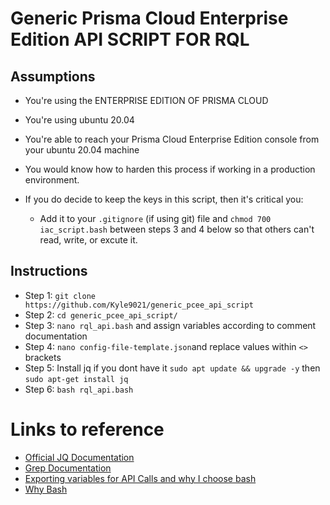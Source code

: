 # Generic Prisma Cloud Enterprise Edition API SCRIPT FOR RQL

## Assumptions

* You're using the ENTERPRISE EDITION OF PRISMA CLOUD
* You're using ubuntu 20.04
* You're able to reach your Prisma Cloud Enterprise Edition console from your ubuntu 20.04 machine
* You would know how to harden this process if working in a production environment.

* If you do decide to keep the keys in this script, then it's critical you:
  
   * Add it to your `.gitignore` (if using git) file and `chmod 700 iac_script.bash` between steps 3 and 4 below so that others can't read, write, or excute it. 

## Instructions

* Step 1: `git clone https://github.com/Kyle9021/generic_pcee_api_script`
* Step 2: `cd generic_pcee_api_script/`
* Step 3: `nano rql_api.bash` and assign variables according to comment documentation
* Step 4: `nano config-file-template.json`and replace values within `<>` brackets
* Step 5: Install jq if you dont have it `sudo apt update && upgrade -y` then `sudo apt-get install jq` 
* Step 6: `bash rql_api.bash`


# Links to reference

* [Official JQ Documentation](https://stedolan.github.io/jq/manual/)
* [Grep Documentation](https://www.gnu.org/software/grep/manual/grep.html)
* [Exporting variables for API Calls and why I choose bash](https://apiacademy.co/2019/10/devops-rest-api-execution-through-bash-shell-scripting/)
* [Why Bash](https://www.redhat.com/sysadmin/favorite-shell)
